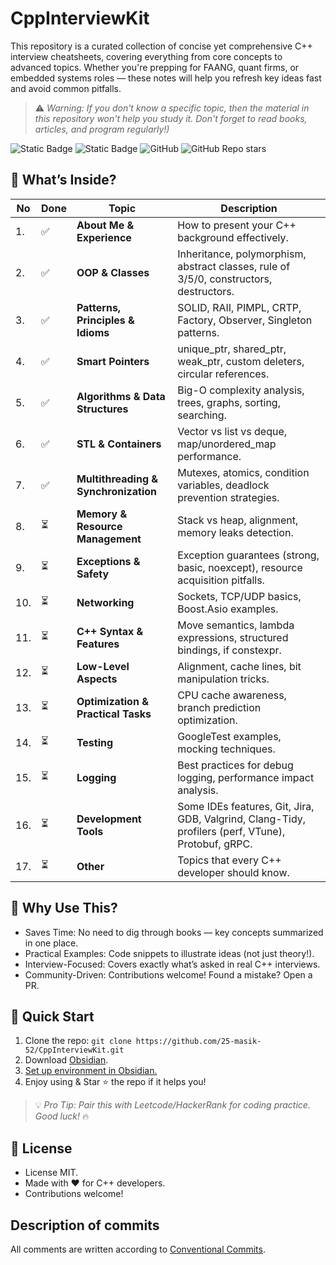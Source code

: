 # CppInterviewKit
This repository is a curated collection of concise yet comprehensive C++ interview cheatsheets, covering everything from core concepts to advanced topics. Whether you're prepping for FAANG, quant firms, or embedded systems roles — these notes will help you refresh key ideas fast and avoid common pitfalls.

> ⚠️ *Warning: If you don't know a specific topic, then the material in this repository won't help you study it. Don't forget to read books, articles, and program regularly!)*

![Static Badge](https://img.shields.io/badge/25--masik--52-CppInterviewKit-darkgreen)
![Static Badge](https://img.shields.io/badge/markdown-100%25-007ec6)
![GitHub](https://img.shields.io/github/license/25-masik-52/CppInterviewKit)
![GitHub Repo stars](https://img.shields.io/github/stars/25-masik-52/CppInterviewKit)

## 📌 What’s Inside?

| No  | Done | Topic                                | Description                                                                                        |
| --- | ---- | ------------------------------------ | -------------------------------------------------------------------------------------------------- |
| 1.  | ✅    | **About Me & Experience**            | How to present your C++ background effectively.                                                    |
| 2.  | ✅    | **OOP & Classes**                    | Inheritance, polymorphism, abstract classes, rule of 3/5/0, constructors, destructors.             |
| 3.  | ✅    | **Patterns, Principles & Idioms**    | SOLID, RAII, PIMPL, CRTP, Factory, Observer, Singleton patterns.                                   |
| 4.  | ✅    | **Smart Pointers**                   | unique_ptr, shared_ptr, weak_ptr, custom deleters, circular references.                            |
| 5.  | ✅    | **Algorithms & Data Structures**     | Big-O complexity analysis, trees, graphs, sorting, searching.                                      |
| 6.  | ✅    | **STL & Containers**                 | Vector vs list vs deque, map/unordered_map performance.                                            |
| 7.  | ✅    | **Multithreading & Synchronization** | Mutexes, atomics, condition variables, deadlock prevention strategies.                             |
| 8.  | ⏳    | **Memory & Resource Management**     | Stack vs heap, alignment, memory leaks detection.                                                  |
| 9.  | ⏳    | **Exceptions & Safety**              | Exception guarantees (strong, basic, noexcept), resource acquisition pitfalls.                     |
| 10. | ⏳    | **Networking**                       | Sockets, TCP/UDP basics, Boost.Asio examples.                                                      |
| 11. | ⏳    | **C++ Syntax & Features**            | Move semantics, lambda expressions, structured bindings, if constexpr.                             |
| 12. | ⏳    | **Low-Level Aspects**                | Alignment, cache lines, bit manipulation tricks.                                                   |
| 13. | ⏳    | **Optimization & Practical Tasks**   | CPU cache awareness, branch prediction optimization.                                               |
| 14. | ⏳    | **Testing**                          | GoogleTest examples, mocking techniques.                                                           |
| 15. | ⏳    | **Logging**                          | Best practices for debug logging, performance impact analysis.                                     |
| 16. | ⏳    | **Development Tools**                | Some IDEs features, Git, Jira, GDB, Valgrind, Clang-Tidy, profilers (perf, VTune), Protobuf, gRPC. |
| 17. | ⏳    | **Other**                            | Topics that every C++ developer should know.                                                       |

## 🎯 Why Use This?
- Saves Time: No need to dig through books — key concepts summarized in one place.
- Practical Examples: Code snippets to illustrate ideas (not just theory!).
- Interview-Focused: Covers exactly what’s asked in real C++ interviews.
- Community-Driven: Contributions welcome! Found a mistake? Open a PR.

## 🚀 Quick Start
1. Clone the repo: ```git clone https://github.com/25-masik-52/CppInterviewKit.git``` 
2. Download [Obsidian](https://obsidian.md).
3. [Set up environment in Obsidian.](https://github.com/25-masik-52/CppInterviewKit/wiki)
4. Enjoy using & Star ⭐ the repo if it helps you!

> 💡 *Pro Tip: Pair this with Leetcode/HackerRank for coding practice. Good luck!* 🔥

## 📃 License
- License MIT.
- Made with ❤️ for C++ developers.
- Contributions welcome!

## Description of commits
All comments are written according to [Conventional Commits](https://www.conventionalcommits.org/en/v1.0.0/).
